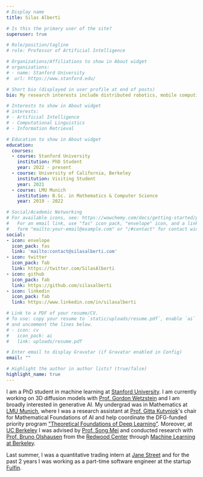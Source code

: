 ```yaml
---
# Display name
title: Silas Alberti 

# Is this the primary user of the site?
superuser: true

# Role/position/tagline
# role: Professor of Artificial Intelligence

# Organizations/Affiliations to show in About widget
# organizations:
# - name: Stanford University
#  url: https://www.stanford.edu/

# Short bio (displayed in user profile at end of posts)
bio: My research interests include distributed robotics, mobile computing and programmable matter.

# Interests to show in About widget
# interests:
# - Artificial Intelligence
# - Computational Linguistics
# - Information Retrieval

# Education to show in About widget
education:
  courses:
  - course: Stanford University
    institution: PhD Student
    year: 2022 - present
  - course: University of California, Berkeley 
    institution: Visiting Student
    year: 2021
  - course: LMU Munich
    institution: B.Sc. in Mathematics & Computer Science 
    year: 2019 - 2022

# Social/Academic Networking
# For available icons, see: https://wowchemy.com/docs/getting-started/page-builder/#icons
#   For an email link, use "fas" icon pack, "envelope" icon, and a link in the
#   form "mailto:your-email@example.com" or "/#contact" for contact widget.
social:
- icon: envelope
  icon_pack: fas
  link: 'mailto:contact@silasalberti.com'
- icon: twitter
  icon_pack: fab
  link: https://twitter.com/SilasAlberti
- icon: github
  icon_pack: fab
  link: https://github.com/silasalberti
- icon: linkedin
  icon_pack: fab
  link: https://www.linkedin.com/in/silasalberti

# Link to a PDF of your resume/CV.
# To use: copy your resume to `static/uploads/resume.pdf`, enable `ai` icons in `params.toml`, 
# and uncomment the lines below.
# - icon: cv
#   icon_pack: ai
#   link: uploads/resume.pdf

# Enter email to display Gravatar (if Gravatar enabled in Config)
email: ""

# Highlight the author in author lists? (true/false)
highlight_name: true
---
```


I am a PhD student in machine learning at [Stanford University](https://stanford.edu).
I am currently working on 3D diffusion models with [Prof. Gordon Wetzstein](https://web.stanford.edu/~gordonwz/) and I am broadly interested in generative AI.
My undergrad was in Mathematics at [LMU Munich](https://lmu.de/en/), where I was a research assistant at [Prof. Gitta Kutyniok](https://en.wikipedia.org/wiki/Gitta_Kutyniok)'s chair for Mathematical Foundations of AI and help coordinate the DFG-funded priority program ["Theoretical Foundations of Deep Learning"](https://www.dfg.de/foerderung/info_wissenschaft/2020/info_wissenschaft_20_36/index.html). 
Moreover,  at [UC Berkeley](https://www.berkeley.edu/) I was advised by [Prof. Song Mei](https://www.stat.berkeley.edu/~songmei/) and conducted research with [Prof. Bruno Olshausen](https://www2.eecs.berkeley.edu/Faculty/Homepages/baolshausen.html) from the [Redwood Center](https://redwood.berkeley.edu/) through [Machine Learning at Berkeley](https://ml.berkeley.edu/).

Last summer, I was a quantitative trading intern at [Jane Street](https://www.janestreet.com/) and for the past 2 years I was working as a part-time software engineer at the startup [Fulfin](https://www.fulfin.com/eng/).

<!-- {{< icon name="download" pack="fas" >}} Download my {{< staticref "uploads/CV Silas Alberti.pdf" "newtab" >}}CV{{< /staticref >}}. -->
